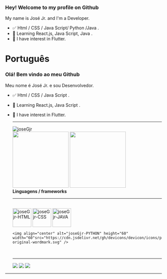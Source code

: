 ### Hey! Welcome to my profile on Github

My name is José Jr. and I'm a Developer.

- ✅ Html / CSS / Java Script/ Python /Java .
- 📕 Learning React.js, Java Script, Java .
- 📖 I have interest in Flutter.

# Português

### Olá! Bem vindo ao meu Github

Meu nome é José Jr. e sou Desenvolvedor.

- ✅ Html / CSS / Java Script .
- 📕 Learning React.js, Java Script .
- 📖 I have interest in Flutter.
    <div>
    <hr>
    <div>
      <img src="https://komarev.com/ghpvc/?username=joseGjr&color=blue" alt="joseGjr" />
      <div href="https://github.com/joseGjr">
        <img height="180em" src="https://github-readme-stats.vercel.app/api?username=joseGjr&show_icons=true&theme=blue&include_all_commits=true&count_private=true"/>
        <img height="180em" src="https://github-readme-stats.vercel.app/api/top-langs/?username=joseGjr&layout=compact&langs_count=7&theme=blue"/>
        <link rel = "stylesheet" href = "<link rel = "stylesheet" href = "https://cdn.jsdelivr.net/gh/devicons/devicon@v2.13.0/devicon.min.css">
    
    </div>
   <b >Linguagens / frameworks </b>                                                                                                                                 
   <hr>
   
    <div style="display: inline_block"><br>
      <link rel = "stylesheet" href = "https://cdn.jsdelivr.net/gh/devicons/devicon@v2.13.0/devicon.min.css">
      <img align="center" alt="joseGjr-HTML" height="60" width="60" src="https://cdn.jsdelivr.net/gh/devicons/devicon/icons/html5/html5-original-wordmark.svg" />
      <img align="center" alt="joseGjr-CSS" height="60" width="60" src="https://cdn.jsdelivr.net/gh/devicons/devicon/icons/css3/css3-original-wordmark.svg" />
      <img align="center" alt="joseGjr-JAVA" height="60" width="60" src="https://cdn.jsdelivr.net/gh/devicons/devicon/icons/java/java-original-wordmark.svg" />
          
      <img align="center" alt="joseGjr-PYTHON" height="60" width="60"src="https://cdn.jsdelivr.net/gh/devicons/devicon/icons/python/python-original-wordmark.svg" />
          
  
                                                                                                                                                   
    </div>
    <br>
   <hr>
  
    <a href="https://www.instagram.com/jg._junior_/" target="_blank"><img src="https://img.shields.io/badge/-Instagram-%23E4405F?style=for-the-badge&logo=instagram&logoColor=black" target="_blank"></a>
     <a href = "mailto:tubabajr@gmail.com"><img src="https://img.shields.io/badge/-Gmail-%23333?style=for-the-badge&logo=gmail&logoColor=black" target="_blank"></a>
     <a href="https://linkedin.com/in/josé-guiomar-silva-jr-1a968b198
  " target="_blank"><img src="https://img.shields.io/badge/-LinkedIn-%230077B5?style=for-the-badge&logo=linkedin&logoColor=silver" target="_blank"></a> 
  
<hr>
